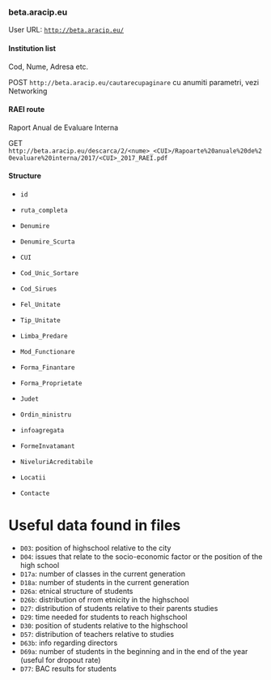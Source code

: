 ### beta.aracip.eu

User URL: [`http://beta.aracip.eu/`](http://beta.aracip.eu/)

#### Institution list

Cod, Nume, Adresa etc.

POST `http://beta.aracip.eu/cautarecupaginare`
cu anumiti parametri, vezi Networking

#### RAEI route

Raport Anual de Evaluare Interna

GET `http://beta.aracip.eu/descarca/2/<nume>_<CUI>/Rapoarte%20anuale%20de%20evaluare%20interna/2017/<CUI>_2017_RAEI.pdf`

#### Structure

- `id`

- `ruta_completa`

- `Denumire`

- `Denumire_Scurta`

- `CUI`

- `Cod_Unic_Sortare`

- `Cod_Sirues`

- `Fel_Unitate`

- `Tip_Unitate`

- `Limba_Predare`

- `Mod_Functionare`

- `Forma_Finantare`

- `Forma_Proprietate`

- `Judet`

- `Ordin_ministru`

- `infoagregata`

- `FormeInvatamant`

- `NiveluriAcreditabile`

- `Locatii`

- `Contacte`

# Useful data found in files
- `D03`: position of highschool relative to the city
- `D04`: issues that relate to the socio-economic factor or the position of the high school
- `D17a`: number of classes in the current generation
- `D18a`: number of students in the current generation
- `D26a`: etnical structure of students
- `D26b`: distribution of rrom etnicity in the highschool
- `D27`: distribution of students relative to their parents studies
- `D29`: time needed for students to reach highschool
- `D30`: position of students relative to the highschool
- `D57`: distribution of teachers relative to studies
- `D63b`: info regarding directors
- `D69a`: number of students in the beginning and in the end of the year (useful for dropout rate)
- `D77`: BAC results for students
